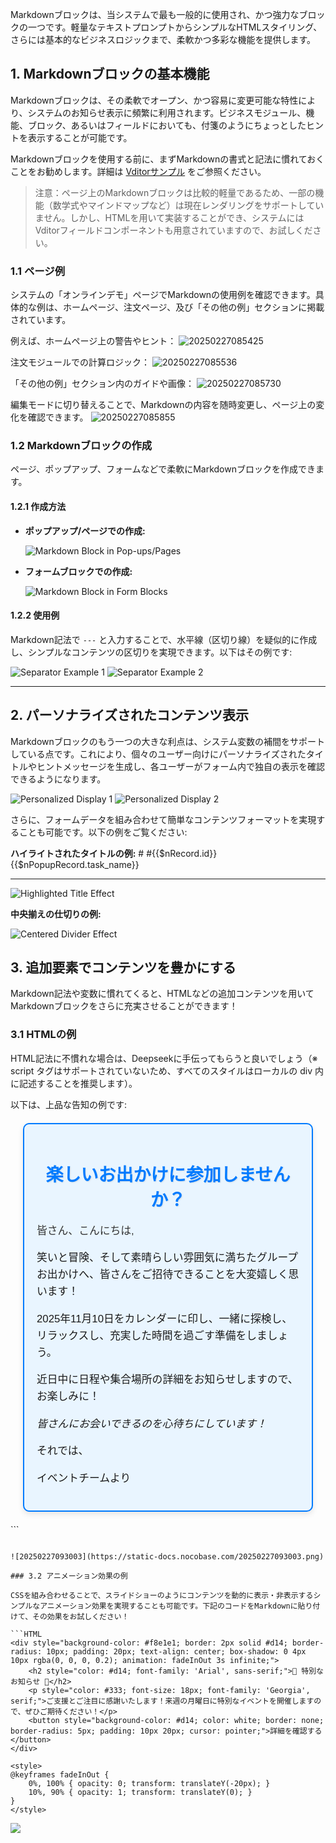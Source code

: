 Markdownブロックは、当システムで最も一般的に使用され、かつ強力なブロックの一つです。軽量なテキストプロンプトからシンプルなHTMLスタイリング、さらには基本的なビジネスロジックまで、柔軟かつ多彩な機能を提供します。

## 1. Markdownブロックの基本機能

Markdownブロックは、その柔軟でオープン、かつ容易に変更可能な特性により、システムのお知らせ表示に頻繁に利用されます。ビジネスモジュール、機能、ブロック、あるいはフィールドにおいても、付箋のようにちょっとしたヒントを表示することが可能です。

Markdownブロックを使用する前に、まずMarkdownの書式と記法に慣れておくことをお勧めします。詳細は [Vditorサンプル](https://docs.nocobase.com/api/field/markdown-vditor) をご参照ください。

> 注意：ページ上のMarkdownブロックは比較的軽量であるため、一部の機能（数学式やマインドマップなど）は現在レンダリングをサポートしていません。しかし、HTMLを用いて実装することができ、システムにはVditorフィールドコンポーネントも用意されていますので、お試しください。

### 1.1 ページ例

システムの「オンラインデモ」ページでMarkdownの使用例を確認できます。具体的な例は、ホームページ、注文ページ、及び「その他の例」セクションに掲載されています。

例えば、ホームページ上の警告やヒント：
![20250227085425](https://static-docs.nocobase.com/20250227085425.png)

注文モジュールでの計算ロジック：
![20250227085536](https://static-docs.nocobase.com/20250227085536.png)

「その他の例」セクション内のガイドや画像：
![20250227085730](https://static-docs.nocobase.com/20250227085730.png)

編集モードに切り替えることで、Markdownの内容を随時変更し、ページ上の変化を確認できます。
![20250227085855](https://static-docs.nocobase.com/20250227085855.png)

### 1.2 Markdownブロックの作成

ページ、ポップアップ、フォームなどで柔軟にMarkdownブロックを作成できます。

#### 1.2.1 作成方法

- **ポップアップ/ページでの作成:**

  ![Markdown Block in Pop-ups/Pages](https://static-docs.nocobase.com/20250227091156.png)
- **フォームブロックでの作成:**

  ![Markdown Block in Form Blocks](https://static-docs.nocobase.com/20250227091309.png)

#### 1.2.2 使用例

Markdown記法で `---` と入力することで、水平線（区切り線）を疑似的に作成し、シンプルなコンテンツの区切りを実現できます。以下はその例です:

![Separator Example 1](https://static-docs.nocobase.com/20250227092156.png)
![Separator Example 2](https://static-docs.nocobase.com/20250227092236.png)

---

## 2. パーソナライズされたコンテンツ表示

Markdownブロックのもう一つの大きな利点は、システム変数の補間をサポートしている点です。これにより、個々のユーザー向けにパーソナライズされたタイトルやヒントメッセージを生成し、各ユーザーがフォーム内で独自の表示を確認できるようになります。

![Personalized Display 1](https://static-docs.nocobase.com/20250227092400.png)
![Personalized Display 2](https://static-docs.nocobase.com/20250227092430.png)

さらに、フォームデータを組み合わせて簡単なコンテンツフォーマットを実現することも可能です。以下の例をご覧ください:

**ハイライトされたタイトルの例:** # #{{$nRecord.id}} {{$nPopupRecord.task_name}}

---

![Highlighted Title Effect](https://static-docs.nocobase.com/20250227164055.png)

**中央揃えの仕切りの例:**

![Centered Divider Effect](https://static-docs.nocobase.com/20250227164456.png)

## 3. 追加要素でコンテンツを豊かにする

Markdown記法や変数に慣れてくると、HTMLなどの追加コンテンツを用いてMarkdownブロックをさらに充実させることができます！

### 3.1 HTMLの例

HTML記法に不慣れな場合は、Deepseekに手伝ってもらうと良いでしょう（※ script タグはサポートされていないため、すべてのスタイルはローカルの div 内に記述することを推奨します）。

以下は、上品な告知の例です:<div style="font-family: 'Arial', sans-serif; background-color: #e9f5ff; margin: 20px; padding: 20px; border: 2px solid #007bff; border-radius: 10px; box-shadow: 0 4px 10px rgba(0, 0, 0, 0.1);">
<h1 style="color: #007bff; text-align: center; font-size: 2em; text-shadow: 1px 1px 2px rgba(0, 0, 0, 0.1);">楽しいお出かけに参加しませんか？</h1>
<p style="font-size: 1.2em; line-height: 1.6; color: #333;">皆さん、こんにちは,</p>
<p style="font-size: 1.2em; line-height: 1.6;">笑いと冒険、そして素晴らしい雰囲気に満ちたグループお出かけへ、皆さんをご招待できることを大変嬉しく思います！</p>
<p style="font-size: 1.2em; line-height: 1.6;">2025年11月10日をカレンダーに印し、一緒に探検し、リラックスし、充実した時間を過ごす準備をしましょう。</p>
<p style="font-size: 1.2em; line-height: 1.6;">近日中に日程や集合場所の詳細をお知らせしますので、お楽しみに！</p>
<p style="font-size: 1.2em; line-height: 1.6; font-style: italic;">皆さんにお会いできるのを心待ちにしています！</p>
<p style="font-size: 1.2em; line-height: 1.6;">それでは、</p>
<p style="font-size: 1.2em; line-height: 1.6;">イベントチームより</p>

</div>
```


```![20250227092832](https://static-docs.nocobase.com/20250227092832.png)

![20250227093003](https://static-docs.nocobase.com/20250227093003.png)

### 3.2 アニメーション効果の例

CSSを組み合わせることで、スライドショーのようにコンテンツを動的に表示・非表示するシンプルなアニメーション効果を実現することも可能です。下記のコードをMarkdownに貼り付けて、その効果をお試しください！

```HTML
<div style="background-color: #f8e1e1; border: 2px solid #d14; border-radius: 10px; padding: 20px; text-align: center; box-shadow: 0 4px 10px rgba(0, 0, 0, 0.2); animation: fadeInOut 3s infinite;">
    <h2 style="color: #d14; font-family: 'Arial', sans-serif;">🎉 特別なお知らせ 🎉</h2>
    <p style="color: #333; font-size: 18px; font-family: 'Georgia', serif;">ご支援とご注目に感謝いたします！来週の月曜日に特別なイベントを開催しますので、ぜひご期待ください！</p>
    <button style="background-color: #d14; color: white; border: none; border-radius: 5px; padding: 10px 20px; cursor: pointer;">詳細を確認する</button>
</div>

<style>
@keyframes fadeInOut {
    0%, 100% { opacity: 0; transform: translateY(-20px); }
    10%, 90% { opacity: 1; transform: translateY(0); }
}
</style>
```

![](https://static-docs.nocobase.com/202502270933fade-out.gif)
